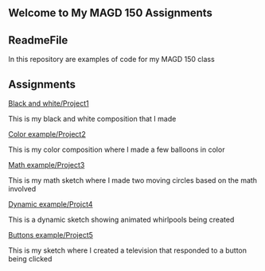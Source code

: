 ## Welcome to My MAGD 150 Assignments
## ReadmeFile

In this repository are examples of code for my MAGD 150 class

## Assignments
[Black and white/Project1](https://github.com/shannondorf1/MAGD-150-Assignments/tree/gh-pages/s19magd150lab01_luedtke)

This is my black and white composition that I made

[Color example/Project2](https://github.com/shannondorf1/MAGD-150-Assignments/tree/gh-pages/s19magd150lab02_luedtke/s19magd150lab02_luedtke)

This is my color composition where I made a few balloons in color

[Math example/Project3](https://github.com/shannondorf1/MAGD-150-Assignments/tree/gh-pages/s19magd150lab03_luedtke)

This is my math sketch where I made two moving circles based on the math involved

[Dynamic example/Projct4](https://github.com/shannondorf1/MAGD-150-Assignments/tree/gh-pages/s19magd150lab04_luedtke)

This is a dynamic sketch showing animated whirlpools being created

[Buttons example/Project5](https://github.com/shannondorf1/MAGD-150-Assignments/tree/gh-pages/s19magd150lab05_luedtke)

This is my sketch where I created a television that responded to a button being clicked



